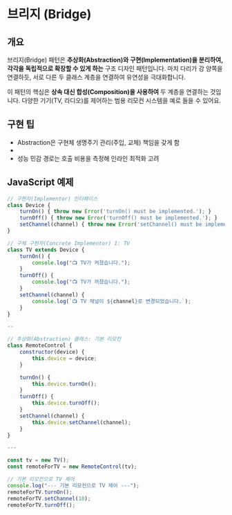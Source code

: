 # 브리지 (Bridge)

## 개요

브리지(Bridge) 패턴은 **추상화(Abstraction)와 구현(Implementation)을 분리하여, 각각을 독립적으로 확장할 수 있게 하는** 구조 디자인 패턴입니다. 마치 다리가 강 양쪽을 연결하듯, 서로 다른 두 클래스 계층을 연결하여 유연성을 극대화합니다.

이 패턴의 핵심은 **상속 대신 합성(Composition)을 사용하여** 두 계층을 연결하는 것입니다. 다양한 기기(TV, 라디오)를 제어하는 범용 리모컨 시스템을 예로 들을 수 있어요.

## 구현 팁

- Abstraction은 구현체 생명주기 관리(주입, 교체) 책임을 갖게 함
-
- 성능 민감 경로는 호출 비용을 측정해 인라인 최적화 고려

## JavaScript 예제

```javascript
// 구현자(Implementor) 인터페이스
class Device {
    turnOn() { throw new Error('turnOn() must be implemented.'); }
    turnOff() { throw new Error('turnOff() must be implemented.'); }
    setChannel(channel) { throw new Error('setChannel() must be implemented.'); }
}

// 구체 구현자(Concrete Implementor) 1: TV
class TV extends Device {
    turnOn() {
        console.log("📺 TV가 켜졌습니다.");
    }
    turnOff() {
        console.log("📺 TV가 꺼졌습니다.");
    }
    setChannel(channel) {
        console.log(`📺 TV 채널이 ${channel}로 변경되었습니다.`);
    }
}

--

// 추상화(Abstraction) 클래스: 기본 리모컨
class RemoteControl {
    constructor(device) {
        this.device = device;
    }

    turnOn() {
        this.device.turnOn();
    }
    turnOff() {
        this.device.turnOff();
    }
    setChannel(channel) {
        this.device.setChannel(channel);
    }
}

---

const tv = new TV();
const remoteForTV = new RemoteControl(tv);

// 기본 리모컨으로 TV 제어
console.log("--- 기본 리모컨으로 TV 제어 ---");
remoteForTV.turnOn();
remoteForTV.setChannel(10);
remoteForTV.turnOff();
```
